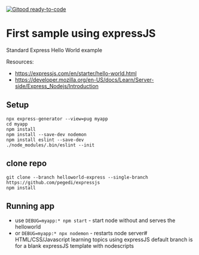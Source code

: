 [![Gitpod ready-to-code](https://img.shields.io/badge/Gitpod-ready--to--code-blue?logo=gitpod)](https://gitpod.io/#https://github.com/pegedi/expressjs/tree/expressjs02-generator)

# First sample using expressJS
Standard Express Hello World example

Resources: 
- https://expressjs.com/en/starter/hello-world.html
- https://developer.mozilla.org/en-US/docs/Learn/Server-side/Express_Nodejs/Introduction

## Setup
    npx express-generator --view=pug myapp
    cd myapp
    npm install
    npm install --save-dev nodemon
    npm install eslint --save-dev
    ./node_modules/.bin/eslint --init

## clone repo
    git clone --branch helloworld-express --single-branch https://github.com/pegedi/expressjs
    npm install
## Running app
  - use `DEBUG=myapp:* npm start` - start node without and serves the helloworld  
  - or `DEBUG=myapp:* npx nodemon` - restarts node server# HTML/CSS/Javascript learning topics using expressJS
default branch is for a blank expressJS template with nodescripts
